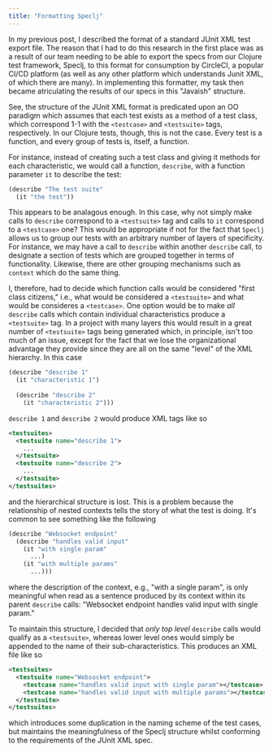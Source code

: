 ```yaml
---
title: "Formatting Speclj"
---
```


In my previous post, I described the format of a standard JUnit XML test export file. The reason that I had to do this research in the first place was as a result of our team needing to be able to export the specs from our Clojure test framework, Speclj, to this format for consumption by CircleCI, a popular CI/CD platform (as well as any other platform which understands Junit XML, of which there are many). In implementing this formatter, my task then became atriculating the results of our specs in this "Javaish" structure.

See, the structure of the JUnit XML format is predicated upon an OO paradigm which assumes that each test exists as a method of a test class, which correspond 1-1 with the `<testcase>` and `<testsuite>` tags, respectively. In our Clojure tests, though, this is not the case. Every test is a function, and every group of tests is, itself, a function.

For instance, instead of creating such a test class and giving it methods for each characteristic, we would call a function, `describe`, with a function parameter `it` to describe the test:

```clojure
(describe "The test suite"
  (it "the test"))
```

This appears to be analagous enough. In this case, why not simply make calls to `describe` correspond to a `<testsuite>` tag and calls to `it` correspond to a `<testcase>` one? This would be appropriate if not for the fact that `Speclj` allows us to group our tests with an arbitrary number of layers of specificity. For instance, we may have a call to `describe` within another `describe` call, to designate a section of tests which are grouped together in terms of functionality. Likewise, there are other grouping mechanisms such as `context` which do the same thing.

I, therefore, had to decide which function calls would be considered "first class citizens," i.e., what would be considered a `<testsuite>` and what would be consideres a `<testcase>`. One option would be to make *all* `describe` calls which contain individual characteristics produce a `<testsuite>` tag. In a project with many layers this would result in a great number of `<testsuite>` tags being generated which, in principle, isn't too much of an issue, except for the fact that we lose the organizational advantage they provide since they are all on the same "level" of the XML hierarchy. In this case

```clojure
(describe "describe 1"
  (it "characteristic 1")
  
  (describe "describe 2"
    (it "characteristic 2")))
```

`describe 1` and `describe 2` would produce XML tags like so

```xml
<testsuites>
  <testsuite name="describe 1">
    ...
  </testsuite>
  <testsuite name="describe 2">
    ...
  </testsuite>
</testsuites>
```

and the hierarchical structure is lost. This is a problem because the relationship of nested contexts tells the story of what the test is doing. It's common to see something like the following

```clojure
(describe "Websocket endpoint"
  (describe "handles valid input"
    (it "with single param"
      ...)
    (it "with multiple params"
      ...)))
```

where the description of the context, e.g., "with a single param", is only meaningful when read as a sentence produced by its context within its parent `describe` calls: "Websocket endpoint handles valid input with single param."

To maintain this structure, I decided that *only top level* `describe` calls would qualify as a `<testsuite>`, whereas lower level ones would simply be appended to the name of their sub-characteristics. This produces an XML file like so

```xml
<testsuites>
  <testsuite name="Websocket endpoint">
    <testcase name="handles valid input with single param"></testcase>
    <testcase name="handles valid input with multiple params"></testcase>
  </testsuite>
</testsuites>
```

which introduces some duplication in the naming scheme of the test cases, but maintains the meaningfulness of the Speclj structure whilst conforming to the requirements of the JUnit XML spec.